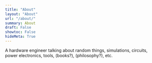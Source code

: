 ```yaml
---
title: "About"
layout: "About"
url: "/about/"
summary: About
draft: False
showtoc: False
hideMeta: True
---
```


A hardware engineer talking about random things, simulations, circuits, power electronics, tools, (books?), (philosophy?), etc. 